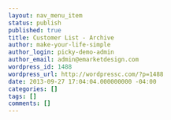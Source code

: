 ```yaml
---
layout: nav_menu_item
status: publish
published: true
title: Customer List - Archive
author: make-your-life-simple
author_login: picky-demo-admin
author_email: admin@emarketdesign.com
wordpress_id: 1488
wordpress_url: http://wordpressc.com/?p=1488
date: 2013-09-27 17:04:04.000000000 -04:00
categories: []
tags: []
comments: []
---
```


